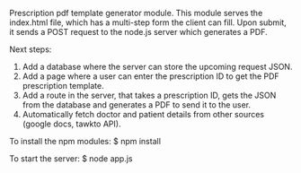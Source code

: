 Prescription pdf template generator module.
This module serves the index.html file, which has a multi-step form the client can fill.
Upon submit, it sends a POST request to the node.js server which generates a PDF.

Next steps:
1) Add a database where the server can store the upcoming request JSON.
2) Add a page where a user can enter the prescription ID to get the PDF prescription template.
3) Add a route in the server, that takes a prescription ID, gets the JSON from the database and generates a PDF to send it to the user.
4) Automatically fetch doctor and patient details from other sources (google docs, tawkto API).

To install the npm modules:
$ npm install

To start the server:
$ node app.js



